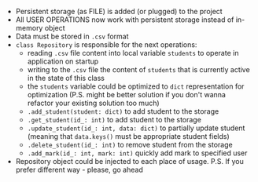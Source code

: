 
- Persistent storage (as FILE) is added (or plugged) to the project
- All USER OPERATIONS now work with persistent storage instead of in-memory object
- Data must be stored in `.csv` format
- `class Repository` is responsible for the next operations:
    - reading `.csv` file content into local variable `students` to operate in application on startup
    - writing to the `.csv` file the content of `students` that is currently active in the state of this class
    - the `students` variable could be optimized to `dict` representation for optimization (P.S. might be better solution if you don't wanna refactor your existing solution too much)
    - `.add_student(student: dict)` to add student to the storage
    - `.get_student(id_: int)` to add student to the storage
    - `.update_student(id_: int, data: dict)` to partially update student (meaning that `data.keys()` must be appropriate student fields)
    - `.delete_student(id_: int)` to remove student from the storage
    - `.add_mark(id_: int, mark: int)` quickly add mark to specified user
- Repository object could be injected to each place of usage. P.S. If you prefer different way - please, go ahead

